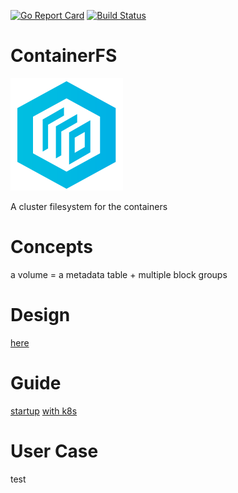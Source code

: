 [![Go Report Card](https://goreportcard.com/badge/github.com/tigcode/containerfs)](https://goreportcard.com/report/github.com/tigcode/containerfs)
[![Build Status](https://travis-ci.org/tigcode/containerfs.svg?branch=master)](https://travis-ci.org/tigcode/containerfs)
# ContainerFS
![image](doc/logo.png) 

A cluster filesystem for the containers

# Concepts

a volume = a metadata table + multiple block groups

# Design

[here](doc/design.md)

# Guide

[startup](doc/guide.md)
[with k8s](doc/k8sCfsPlugin.md)

# User Case
test
